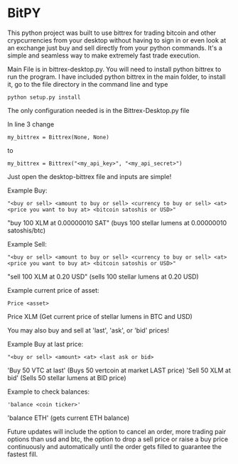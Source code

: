 # BitPY

This python project was built to use bittrex for trading bitcoin and other crypcurrencies from your desktop without having
to sign in or even look at an exchange just buy and sell directly from your python commands.
It's a simple and seamless way to make extremely fast trade execution.

Main File is in bittrex-desktop.py. You will need to install python bittrex to run the program.
I have included python bittrex in the  main folder, to install it, go to the file directory in the command line and type

```
python setup.py install
```

The only configuration needed is in the Bittrex-Desktop.py file

In line 3 change
```
my_bittrex = Bittrex(None, None)  
```
to
```
my_bittrex = Bittrex("<my_api_key>", "<my_api_secret>")
```

Just open the desktop-bittrex file and inputs are simple!

Example Buy:           
```
"<buy or sell> <amount to buy or sell> <currency to buy or sell> <at> <price you want to buy at> <bitcoin satoshis or USD>"
```
"buy 100 XLM at 0.00000010 SAT" (buys 100 stellar lumens at 0.00000010 satoshis/btc)
  
Example Sell:
```
"<buy or sell> <amount to buy or sell> <currency to buy or sell> <at> <price you want to buy at> <bitcoin satoshis or USD>"
```
"sell 100 XLM at 0.20 USD" (sells 100 stellar lumens at 0.20 USD)

Example current price of asset: 
```
Price <asset>
```
Price XLM (Get current price of stellar lumens in BTC and USD)

You may also buy and sell at 'last', 'ask', or 'bid' prices!

Example Buy at last price:
```
"<buy or sell> <amount> <at> <last ask or bid>
```
'Buy 50 VTC at last' (Buys 50 vertcoin at market LAST price)
'Sell 50 XLM at bid' (Sells 50 stellar lumens at BID price)

Example to check balances:
```
'balance <coin ticker>'
```
'balance ETH' (gets current ETH balance)

Future updates will include the option to cancel an order, more trading pair options than usd and btc, 
the option to drop a sell price or raise a buy price continuously and automatically until the order gets filled to guarantee the fastest fill.

